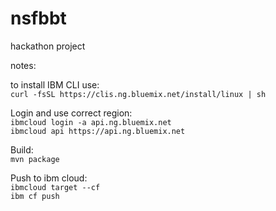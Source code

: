 # nsfbbt
hackathon project 





notes:

to install IBM CLI use:  
`curl -fsSL https://clis.ng.bluemix.net/install/linux | sh`  


Login and use correct region:  
`ibmcloud login -a api.ng.bluemix.net`   
`ibmcloud api https://api.ng.bluemix.net`  

Build:  
`mvn package`  

Push to ibm cloud:    
`ibmcloud target --cf`  
`ibm cf push`  
